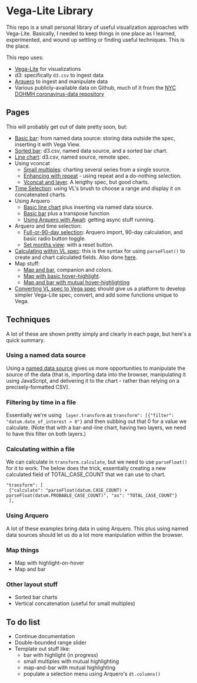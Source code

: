 # Vega-Lite Library
This repo is a small personal library of useful visualization approaches with Vega-Lite. Basically, I needed to keep things in one place as I learned, experimented, and wound up settling or finding useful techniques. This is the place. 

This repo uses:
- [Vega-Lite](https://vega.github.io/vega-lite/) for visualizations
- d3: specifically ```d3.csv``` to ingest data
- [Arquero](https://uwdata.github.io/arquero/) to ingest and manipulate data
- Various publicly-available data on Github, much of it from the [NYC DOHMH coronavirus-data repository](https://github.com/nychealth/coronavirus-data)

## Pages
This will probably get out of date pretty soon, but: 

- [Basic bar](https://mmontesanonyc.github.io/vega-lite-library/1-basic-bar-from-named.html): from named data source: storing data outside the spec, inserting it with Vega View.
- [Sorted bar](https://mmontesanonyc.github.io/vega-lite-library/2-sorted-bar.html): d3.csv, named data source, and a sorted bar chart.
- [Line chart](https://mmontesanonyc.github.io/vega-lite-library/3-line-from-named.html): d3.csv, named source, remote spec.
- Using vconcat
    - [Small multiples](https://mmontesanonyc.github.io/vega-lite-library/4-small-multiples-vconcat.html): charting several series from a single source.
    - [Enhancing with repeat](https://mmontesanonyc.github.io/vega-lite-library/5-vconcat-with-select.html) - using repeat and a do-nothing selection.
    - [Vconcat and layer](https://mmontesanonyc.github.io/vega-lite-library/5a-vconcat-and-layer.html). A lengthy spec, but good charts.
- [Time Selection](https://mmontesanonyc.github.io/vega-lite-library/6-brush-time-selection.html): using VL's brush to choose a range and display it on concatenated charts.
- Using Arquero
    - [Basic line chart](https://mmontesanonyc.github.io/vega-lite-library/7-arquero-line.html) plus inserting via named data source.
    - [Basic bar](https://mmontesanonyc.github.io/vega-lite-library/8-arquero-transpose.html) plus a transpose function
    - [Using Arquero with Await](https://mmontesanonyc.github.io/vega-lite-library/10-arquero-await.html): getting async stuff running.
- Arquero and time selection:
    - [Full-or-90-day selection](https://mmontesanonyc.github.io/vega-lite-library/9-arquero-line-timeselection.html): Arquero import, 90-day calculation, and basic radio button toggle.
    - [Set months view](https://mmontesanonyc.github.io/vega-lite-library/11-arquero-line-timeselection2.html): with a reset button. 
- [Calculating within VL spec](https://mmontesanonyc.github.io/vega-lite-library/12-filter-and-calculate.html): this is the syntax for using ```parseFloat()``` to create and chart calculated fields. Also done [here](https://mmontesanonyc.github.io/vega-lite-library/13-successful-named-source.html).
- Map stuff:
    - [Map and bar](https://mmontesanonyc.github.io/vega-lite-library/15-map-and-bar.html), companion and colors.
    - [Map with basic hover-highlight](https://mmontesanonyc.github.io/vega-lite-library/16-map-highlight.html).
    - [Map and bar with mutual hover-highlighting](https://mmontesanonyc.github.io/vega-lite-library/17-map-bar-highlight.html)
- [Converting VL spec to Vega spec](https://mmontesanonyc.github.io/vega-lite-library/14-VL-to-Vega.html) should give us a platform to develop simpler Vega-Lite spec, convert, and add some functions unique to Vega.
 
## Techniques
A lot of these are shown pretty simply and clearly in each page, but here's a quick summary.

### Using a named data source
Using a [named data source](https://vega.github.io/vega-lite/docs/data.html#named) gives us more opportunities to manipulate the source of the data (that is, importing data into the browser, manipulating it using JavaScript, and delivering it to the chart - rather than relying on a precisely-formatted CSV). 

### Filtering by time in a file
Essentially we're using ``` layer.transform``` as ```transform": [{"filter": "datum.date_of_interest > 0"}``` and then subbing out that 0 for a value we calculate. (Note that with a bar-and-line chart, having two layers, we need to have this filter on both layers.)

### Calculating within a file
We can calculate in ```transform.calculate```, but we need to use ```parseFloat()``` for it to work. The below does the trick, essentially creating a new calculated field of TOTAL_CASE_COUNT that we can use to chart. 
```
"transform": [
 {"calculate": "parseFloat(datum.CASE_COUNT) + parseFloat(datum.PROBABLE_CASE_COUNT)", "as": "TOTAL_CASE_COUNT"}
 ],
 ```

### Using Arquero
A lot of these examples bring data in using Arquero. This plus using named data sources should let us do a lot more manipulation within the browser.

### Map things
- Map with highlight-on-hover
- Map and bar

### Other layout stuff
- Sorted bar charts
- Vertical concatenation (useful for small multiples)

## To do list
- Continue documentation
- Double-bounded range slider
- Template out stuff like:
    - bar with highlight (in progress)
    - small multiples with mutual highlighting
    - map-and-bar with mutual highlighting
    - populate a selection menu using Arquero's ```dt.columns()```
